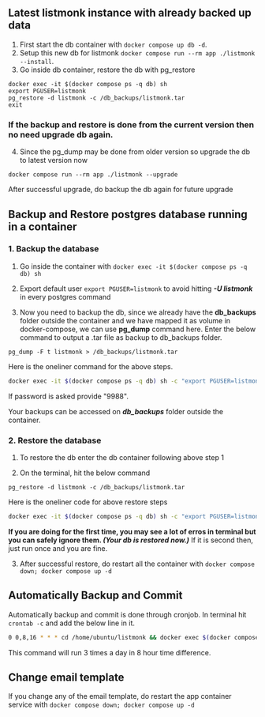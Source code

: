 ## Latest listmonk instance with already backed up data
1. First start the db container with `docker compose up db -d`.
2. Setup this new db for listmonk `docker compose run --rm app ./listmonk --install`.
3. Go inside db container, restore the db with pg_restore 
```
docker exec -it $(docker compose ps -q db) sh
export PGUSER=listmonk
pg_restore -d listmonk -c /db_backups/listmonk.tar
exit
```
### __If the backup and restore is done from the current version then no need upgrade db again.__

4. Since the pg_dump may be done from older version so upgrade the db to latest version now
```
docker compose run --rm app ./listmonk --upgrade
```

After successful upgrade, do backup the db again for future upgrade

## Backup and Restore postgres database running in a container

### 1. Backup the database 
  1. Go inside the container with `docker exec -it $(docker compose ps -q db) sh`
  
  2. Export default user `export PGUSER=listmonk` to avoid hitting ___-U listmonk___ in every postgres command

  2. Now you need to backup the db, since we already have the __db_backups__ folder outside the container and we have mapped it as volume in docker-compose, we can use __pg_dump__ command here.
  Enter the below command to output a .tar file as backup to db_backups folder. 
  ```
  pg_dump -F t listmonk > /db_backups/listmonk.tar
  ```
  Here is the oneliner command for the above steps.
  ```bash
  docker exec -it $(docker compose ps -q db) sh -c "export PGUSER=listmonk && pg_dump -F t listmonk > /db_backups/listmonk.tar"
  ```
  If password is asked provide "9988".

  Your backups can be accessed on ___db_backups___ folder outside the container.

 ### 2. Restore the database
  1. To restore the db enter the db container following above step 1

  2. On the terminal, hit the below command
  ```
  pg_restore -d listmonk -c /db_backups/listmonk.tar
  ```

  Here is the oneliner code for above restore steps
  ```bash
  docker exec -it $(docker compose ps -q db) sh -c "export PGUSER=listmonk && pg_restore -d listmonk -c /db_backups/listmonk.tar"
  ```

  __If you are doing for the first time, you may see a lot of erros in terminal but you can safely ignore them. ___(Your db is restored now.)_____
  If it is second then, just run once and you are fine.

  3. After successful restore, do restart all the container with
  `docker compose down; docker compose up -d`


## Automatically Backup and Commit
Automatically backup and commit is done through cronjob.
In terminal hit `crontab -c` and add the below line in it.
```bash
0 0,8,16 * * * cd /home/ubuntu/listmonk && docker exec $(docker compose ps -q db) sh -c "export PGUSER=listmonk && pg_dump -F t listmonk > /db_backups/listmonk.tar" && git add ./db_backups/listmonk.tar && git commit -m "backup: $(git rev-parse --short HEAD) - $(date)" && git push origin main
```
This command will run 3 times a day in 8 hour time difference.


 ## Change email template
 If you change any of the email template, do restart the app container service with `docker compose down; docker compose up -d`
